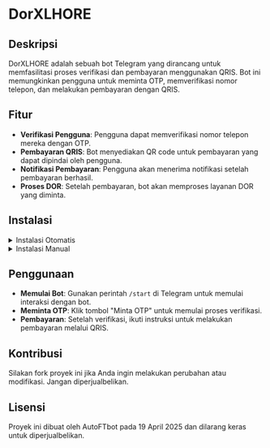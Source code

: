 # DorXLHORE

## Deskripsi

DorXLHORE adalah sebuah bot Telegram yang dirancang untuk memfasilitasi proses verifikasi dan pembayaran menggunakan QRIS. Bot ini memungkinkan pengguna untuk meminta OTP, memverifikasi nomor telepon, dan melakukan pembayaran dengan QRIS.

## Fitur

- **Verifikasi Pengguna**: Pengguna dapat memverifikasi nomor telepon mereka dengan OTP.
- **Pembayaran QRIS**: Bot menyediakan QR code untuk pembayaran yang dapat dipindai oleh pengguna.
- **Notifikasi Pembayaran**: Pengguna akan menerima notifikasi setelah pembayaran berhasil.
- **Proses DOR**: Setelah pembayaran, bot akan memproses layanan DOR yang diminta.

## Instalasi

<details>
  <summary>Instalasi Otomatis</summary>

  Skrip ini akan menginstal Node.js (jika belum terinstal), menginstal dependensi, dan mengatur file `.env`.
  ```bash
  git clone https://github.com/AutoFTbot/DorXLHORE.git
  cd DorXLHORE/tele
  ```
  ```bash
  chmod +x setup.sh
  ./setup.sh
  ```
</details>

<details>
  <summary>Instalasi Manual</summary>

  1. **Clone repositori ini**:
     ```bash
     git clone https://github.com/AutoFTbot/DorXLHORE.git
     cd DorXLHORE/tele
     ```

  2. **Instalasi dependensi**:
     Pastikan Anda memiliki Node.js dan npm terinstal. Kemudian jalankan:
     ```bash
     npm install
     ```

  3. **Konfigurasi**:
     Salin file `.env.example` menjadi `.env` dan isi dengan informasi yang diperlukan seperti `BOT_TOKEN`, `ADMIN_ID`, `LOGGING_GROUP_ID`, dll.

  4. **Menjalankan Bot**:
     Jalankan perintah berikut untuk memulai bot:
     ```bash
     node app.js
     ```
</details>

## Penggunaan

- **Memulai Bot**: Gunakan perintah `/start` di Telegram untuk memulai interaksi dengan bot.
- **Meminta OTP**: Klik tombol "Minta OTP" untuk memulai proses verifikasi.
- **Pembayaran**: Setelah verifikasi, ikuti instruksi untuk melakukan pembayaran melalui QRIS.

## Kontribusi

Silakan fork proyek ini jika Anda ingin melakukan perubahan atau modifikasi. Jangan diperjualbelikan.

## Lisensi

Proyek ini dibuat oleh AutoFTbot pada 19 April 2025 dan dilarang keras untuk diperjualbelikan.
